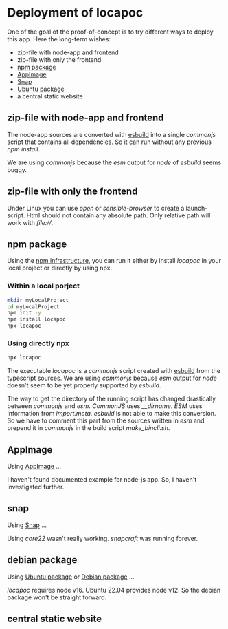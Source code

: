 Deployment of locapoc
=====================


One of the goal of the proof-of-concept is to try different ways to deploy this app. Here the long-term wishes:

- zip-file with node-app and frontend
- zip-file with only the frontend
- [npm package](https://www.npmjs.com/)
- [AppImage](https://appimage.org/)
- [Snap](https://snapcraft.io/)
- [Ubuntu package](https://packaging.ubuntu.com/html/)
- a central static website


zip-file with node-app and frontend
-----------------------------------

The node-app sources are converted with [esbuild](https://esbuild.github.io/) into a single _commonjs_ script that contains all dependencies. So it can run without any previous _npm install_.

We are using _commonjs_ because the _esm_ output for _node_ of _esbuild_ seems buggy.


zip-file with only the frontend
-------------------------------

Under Linux you can use *open* or *sensible-browser* to create a launch-script. Html should not contain any absolute path. Only relative path will work with *file://*.


npm package
-----------

Using the [npm infrastructure](https://www.npmjs.com/), you can run it either by install _locapoc_ in your local project or directly by using npx.

### Within a local porject

```bash
mkdir myLocalProject
cd myLocalProject
npm init -y
npm install locapoc
npx locapoc
```

### Using directly npx

```bash
npx locapoc
```

The executable _locapoc_ is a _commonjs_ script created with [esbuild](https://esbuild.github.io/) from the typescript sources. We are using _commonjs_ because _esm_ output for _node_ doesn't seem to be yet properly supported by _esbuild_.

The way to get the directory of the running script has changed drastically between _commonjs_ and _esm_. _CommonJS_ uses _\_\_dirname_. _ESM_ uses information from _import.meta_. _esbuild_ is not able to make this conversion. So we have to comment this part from the sources written in _esm_ and prepend it in _commonjs_ in the build script _make_bincli.sh_.

AppImage
--------

Using [AppImage](https://appimage.org/) ...

I haven't found documented example for node-js app. So, I haven't investigated further.


snap
----

Using [Snap](https://snapcraft.io/) ...

Using _core22_ wasn't really working. _snapcraft_ was running forever.


debian package
--------------

Using [Ubuntu package](https://packaging.ubuntu.com/html/) or [Debian package](https://www.debian.org/doc/manuals/maint-guide/) ...

_locapoc_ requires node v16. Ubuntu 22.04 provides node v12. So the debian package won't be straight forward.


central static website
----------------------

